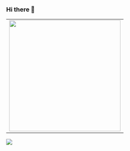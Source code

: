 ### Hi there 👋

<!--
**dobau/dobau** is a ✨ _special_ ✨ repository because its `README.md` (this file) appears on your GitHub profile.

Here are some ideas to get you started:

- 🔭 I’m currently working on ...
- 🌱 I’m currently learning ...
- 👯 I’m looking to collaborate on ...
- 🤔 I’m looking for help with ...
- 💬 Ask me about ...
- 📫 How to reach me: ...
- 😄 Pronouns: ...
- ⚡ Fun fact: ...
-->

<center>
  <table>
    <tr>
        <td><img width="300px" align="center" src="https://github-readme-stats.vercel.app/api/top-langs/?username=dobau&hide=html&layout=compact&theme=buefy" /> 
  </table>
</center>  

![](https://komarev.com/ghpvc/?username=dobau&color=blue&style=flat)
